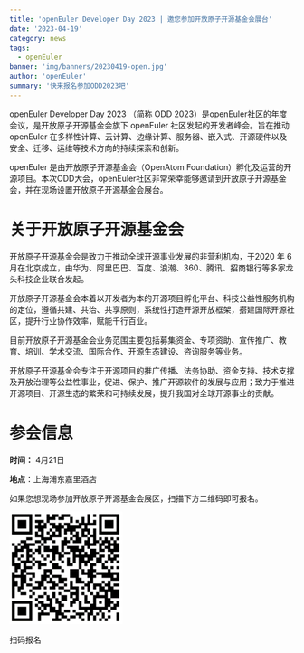 ```yaml
---
title: 'openEuler Developer Day 2023 | 邀您参加开放原子开源基金会展台'
date: '2023-04-19'
category: news
tags:
  - openEuler
banner: 'img/banners/20230419-open.jpg'
author: 'openEuler'
summary: '快来报名参加ODD2023吧'
---
```



openEuler Developer Day 2023 （简称 ODD
2023）是openEuler社区的年度会议，是开放原子开源基金会旗下 openEuler
社区发起的开发者峰会。旨在推动 openEuler
在多样性计算、云计算、边缘计算、服务器、嵌入式、开源硬件以及安全、迁移、运维等技术方向的持续探索和创新。

openEuler 是由开放原子开源基金会（OpenAtom
Foundation）孵化及运营的开源项目。本次ODD大会，openEuler社区非常荣幸能够邀请到开放原子开源基金会，并在现场设置开放原子开源基金会展台。

# 关于开放原子开源基金会

开放原子开源基金会是致力于推动全球开源事业发展的非营利机构，于2020 年 6
月在北京成立，由华为、阿里巴巴、百度、浪潮、360、腾讯、招商银行等多家龙头科技企业联合发起。

开放原子开源基金会本着以开发者为本的开源项目孵化平台、科技公益性服务机构的定位，遵循共建、共治、共享原则，系统性打造开源开放框架，搭建国际开源社区，提升行业协作效率，赋能千行百业。

目前开放原子开源基金会业务范围主要包括募集资金、专项资助、宣传推广、教育、培训、学术交流、国际合作、开源生态建设、咨询服务等业务。

开放原子开源基金会专注于开源项目的推广传播、法务协助、资金支持、技术支撑及开放治理等公益性事业，促进、保护、推广开源软件的发展与应用；致力于推进开源项目、开源生态的繁荣和可持续发展，提升我国对全球开源事业的贡献。

# 参会信息

**时间：** 4月21日  

**地点**：上海浦东嘉里酒店

如果您想现场参加开放原子开源基金会展区，扫描下方二维码即可报名。

<img src="./media/image1.png" width="200" >

扫码报名
